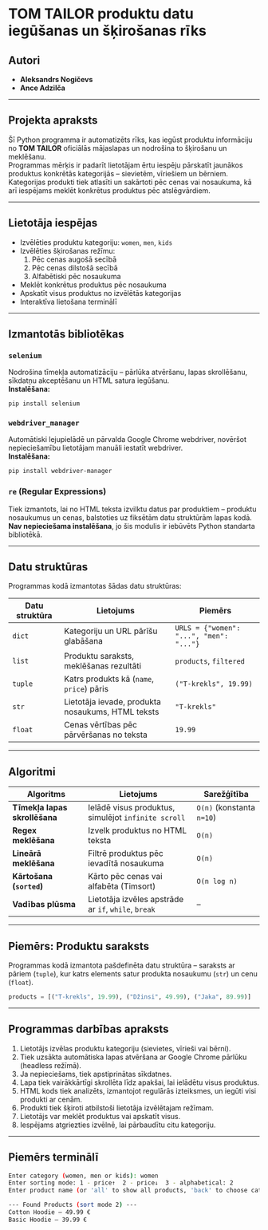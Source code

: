 # TOM TAILOR produktu datu iegūšanas un šķirošanas rīks

## Autori

- **Aleksandrs Nogičevs**
- **Ance Adzilča**

---
## Projekta apraksts

Šī Python programma ir automatizēts rīks, kas iegūst produktu informāciju no **TOM TAILOR** oficiālās mājaslapas un nodrošina to šķirošanu un meklēšanu.  
Programmas mērķis ir padarīt lietotājam ērtu iespēju pārskatīt jaunākos produktus konkrētās kategorijās – sievietēm, vīriešiem un bērniem.  
Kategorijas produkti tiek atlasīti un sakārtoti pēc cenas vai nosaukuma, kā arī iespējams meklēt konkrētus produktus pēc atslēgvārdiem.

---

## Lietotāja iespējas

- Izvēlēties produktu kategoriju: `women`, `men`, `kids`
- Izvēlēties šķirošanas režīmu:
  1. Pēc cenas augošā secībā  
  2. Pēc cenas dilstošā secībā  
  3. Alfabētiski pēc nosaukuma
- Meklēt konkrētus produktus pēc nosaukuma
- Apskatīt visus produktus no izvēlētās kategorijas
- Interaktīva lietošana terminālī

---

## Izmantotās bibliotēkas

### `selenium`
Nodrošina tīmekļa automatizāciju – pārlūka atvēršanu, lapas skrollēšanu, sīkdatņu akceptēšanu un HTML satura iegūšanu.  
**Instalēšana:**  
```bash
pip install selenium
```

### `webdriver_manager`
Automātiski lejupielādē un pārvalda Google Chrome webdriver, novēršot nepieciešamību lietotājam manuāli iestatīt webdriver.  
**Instalēšana:**  
```bash
pip install webdriver-manager
```

### `re` (Regular Expressions)
Tiek izmantots, lai no HTML teksta izvilktu datus par produktiem – produktu nosaukumus un cenas, balstoties uz fiksētām datu struktūrām lapas kodā.  
**Nav nepieciešama instalēšana**, jo šis modulis ir iebūvēts Python standarta bibliotēkā.

---

## Datu struktūras

Programmas kodā izmantotas šādas datu struktūras:

| Datu struktūra | Lietojums                                                           | Piemērs                              |
|----------------|----------------------------------------------------------------------|--------------------------------------|
| `dict`         | Kategoriju un URL pārīšu glabāšana                                   | `URLS = {"women": "...", "men": "..."}` |
| `list`         | Produktu saraksts, meklēšanas rezultāti                              | `products`, `filtered`               |
| `tuple`        | Katrs produkts kā (`name`, `price`) pāris                            | `("T-krekls", 19.99)`                |
| `str`          | Lietotāja ievade, produkta nosaukums, HTML teksts                    | `"T-krekls"`                         |
| `float`        | Cenas vērtības pēc pārvēršanas no teksta                             | `19.99`                              |

---

## Algoritmi

| Algoritms                | Lietojums                                                  | Sarežģītība       |
|--------------------------|-------------------------------------------------------------|-------------------|
| **Tīmekļa lapas skrollēšana** | Ielādē visus produktus, simulējot `infinite scroll`      | `O(n)` (konstanta `n=10`) |
| **Regex meklēšana**      | Izvelk produktus no HTML teksta                            | `O(n)`            |
| **Lineārā meklēšana**    | Filtrē produktus pēc ievadītā nosaukuma                    | `O(n)`            |
| **Kārtošana (`sorted`)** | Kārto pēc cenas vai alfabēta (Timsort)                     | `O(n log n)`      |
| **Vadības plūsma**       | Lietotāja izvēles apstrāde ar `if`, `while`, `break`       | –                 |

---

## Piemērs: Produktu saraksts

Programmas kodā izmantota pašdefinēta datu struktūra – saraksts ar pāriem (`tuple`), kur katrs elements satur produkta nosaukumu (`str`) un cenu (`float`).

```python
products = [("T-krekls", 19.99), ("Džinsi", 49.99), ("Jaka", 89.99)]
```

---

## Programmas darbības apraksts

1. Lietotājs izvēlas produktu kategoriju (sievietes, vīrieši vai bērni).
2. Tiek uzsākta automātiska lapas atvēršana ar Google Chrome pārlūku (headless režīmā).
3. Ja nepieciešams, tiek apstiprinātas sīkdatnes.
4. Lapa tiek vairākkārtīgi skrollēta līdz apakšai, lai ielādētu visus produktus.
5. HTML kods tiek analizēts, izmantojot regulārās izteiksmes, un iegūti visi produkti ar cenām.
6. Produkti tiek šķiroti atbilstoši lietotāja izvēlētajam režīmam.
7. Lietotājs var meklēt produktus vai apskatīt visus.
8. Iespējams atgriezties izvēlnē, lai pārbaudītu citu kategoriju.

---

## Piemērs terminālī

```bash
Enter category (women, men or kids): women
Enter sorting mode: 1 - price↑  2 - price↓  3 - alphabetical: 2
Enter product name (or 'all' to show all products, 'back' to choose category again): hoodie

--- Found Products (sort mode 2) ---
Cotton Hoodie — 49.99 €
Basic Hoodie — 39.99 €
```
